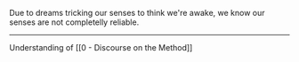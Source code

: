 Due to dreams tricking our senses to think we're awake, we know our senses are not completelly reliable.

---

Understanding of [[0 - Discourse on the Method]]